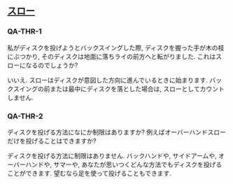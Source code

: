 ## [スロー](80201)

### QA-THR-1
私がディスクを投げようとバックスイングした際,
ディスクを握った手が木の枝にぶつかり,
そのディスクは地面に落ちライの前方へと転がりました.
これはスローになるのでしょうか?

いいえ.
スローはディスクが意図した方向に進んでいるときに始まります.
バックスイングの前または最中にディスクを落とした場合は,
スローとしてカウントしません.

### QA-THR-2
ディスクを投げる方法になにか制限はありますか?
例えばオーバーハンドスローだけを投げることはできますか?

ディスクを投げる方法に制限はありません.
バックハンドや,
サイドアームや,
オーバーハンドや,
サマーや,
あなたが思いつくどんな方法でもディスクを投げることができます.
望むなら足を使って投げることもできます.
